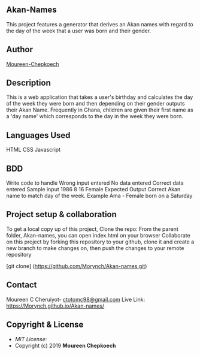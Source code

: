 ## Akan-Names 
This project features a generator that derives an Akan names with regard to the day of the week that a user was born and their gender.

## Author
[Moureen-Chepkoech](https://github.com/Morynch/)

## Description
This is a web application that takes a user's birthday and calculates the day of the week they were born and then depending on their gender outputs their Akan Name.
Frequently in Ghana, children are given their first name as a 'day name' which corresponds to the day in the week they were born. 

## Languages Used
HTML
CSS
Javascript

## BDD
Write code to handle
Wrong input entered
No data entered
Correct data entered
Sample input
1986 8 16 Female
Expected Output
Correct Akan name to match day of the week. Example Ama - Female born on a Saturday

## Project setup & collaboration
To get a local copy up of this project, Clone the repo:
From the parent folder, Akan-names, you can open index.html on your browser
Collaborate on this project by forking this repository to your github, clone it and create a new branch to make changes on, then push the changes to your remote repository

[git clone] (https://github.com/Morynch/Akan-names.git)

## Contact
Moureen C Cheruiyot- ctotomc98@gmail.com
Live Link: https://Morynch.github.io/Akan-names/

## Copyright & License
* *MIT License:*
* Copyright (c) 2019 **Moureen Chepkoech**